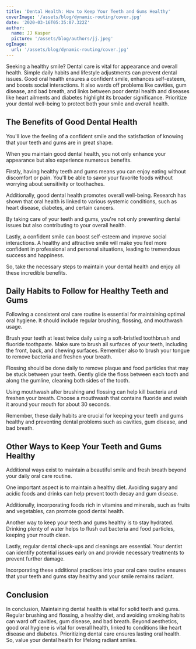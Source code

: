 ```yaml
---
title: 'Dental Health: How to Keep Your Teeth and Gums Healthy'
coverImage: '/assets/blog/dynamic-routing/cover.jpg'
date: '2020-03-16T05:35:07.322Z'
author:
  name: JJ Kasper
  picture: '/assets/blog/authors/jj.jpeg'
ogImage:
  url: '/assets/blog/dynamic-routing/cover.jpg'
---
```


Seeking a healthy smile? Dental care is vital for appearance and overall health. Simple daily habits and lifestyle adjustments can prevent dental issues. Good oral health ensures a confident smile, enhances self-esteem, and boosts social interactions. It also wards off problems like cavities, gum disease, and bad breath, and links between poor dental health and diseases like heart ailments and diabetes highlight its broader significance. Prioritize your dental well-being to protect both your smile and overall health.

## The Benefits of Good Dental Health

You'll love the feeling of a confident smile and the satisfaction of knowing that your teeth and gums are in great shape.

When you maintain good dental health, you not only enhance your appearance but also experience numerous benefits.

Firstly, having healthy teeth and gums means you can enjoy eating without discomfort or pain. You'll be able to savor your favorite foods without worrying about sensitivity or toothaches.

Additionally, good dental health promotes overall well-being. Research has shown that oral health is linked to various systemic conditions, such as heart disease, diabetes, and certain cancers.

By taking care of your teeth and gums, you're not only preventing dental issues but also contributing to your overall health.

Lastly, a confident smile can boost self-esteem and improve social interactions. A healthy and attractive smile will make you feel more confident in professional and personal situations, leading to tremendous success and happiness.

So, take the necessary steps to maintain your dental health and enjoy all these incredible benefits.

## Daily Habits to Follow for Healthy Teeth and Gums

Following a consistent oral care routine is essential for maintaining optimal oral hygiene. It should include regular brushing, flossing, and mouthwash usage.

Brush your teeth at least twice daily using a soft-bristled toothbrush and fluoride toothpaste. Make sure to brush all surfaces of your teeth, including the front, back, and chewing surfaces. Remember also to brush your tongue to remove bacteria and freshen your breath.

Flossing should be done daily to remove plaque and food particles that may be stuck between your teeth. Gently glide the floss between each tooth and along the gumline, cleaning both sides of the tooth.

Using mouthwash after brushing and flossing can help kill bacteria and freshen your breath. Choose a mouthwash that contains fluoride and swish it around your mouth for about 30 seconds.

Remember, these daily habits are crucial for keeping your teeth and gums healthy and preventing dental problems such as cavities, gum disease, and bad breath.

## Other Ways to Keep Your Teeth and Gums Healthy

Additional ways exist to maintain a beautiful smile and fresh breath beyond your daily oral care routine.

One important aspect is to maintain a healthy diet. Avoiding sugary and acidic foods and drinks can help prevent tooth decay and gum disease.

Additionally, incorporating foods rich in vitamins and minerals, such as fruits and vegetables, can promote good dental health.

Another way to keep your teeth and gums healthy is to stay hydrated. Drinking plenty of water helps to flush out bacteria and food particles, keeping your mouth clean.

Lastly, regular dental check-ups and cleanings are essential. Your dentist can identify potential issues early on and provide necessary treatments to prevent further damage.

Incorporating these additional practices into your oral care routine ensures that your teeth and gums stay healthy and your smile remains radiant.

## Conclusion

In conclusion, Maintaining dental health is vital for solid teeth and gums. Regular brushing and flossing, a healthy diet, and avoiding smoking habits can ward off cavities, gum disease, and bad breath. Beyond aesthetics, good oral hygiene is vital for overall health, linked to conditions like heart disease and diabetes. Prioritizing dental care ensures lasting oral health. So, value your dental health for lifelong radiant smiles.
